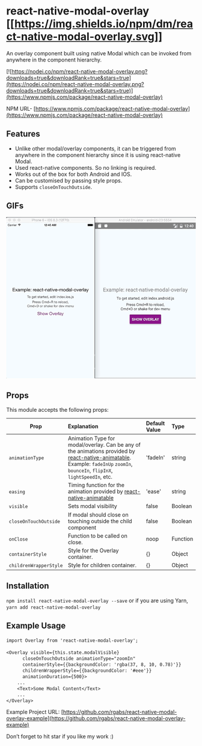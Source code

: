 # react-native-modal-overlay [[https://img.shields.io/npm/dm/react-native-modal-overlay.svg]]
An overlay component built using native Modal which can be invoked from anywhere in the component hierarchy.

[![https://nodei.co/npm/react-native-modal-overlay.png?downloads=true&downloadRank=true&stars=true](https://nodei.co/npm/react-native-modal-overlay.png?downloads=true&downloadRank=true&stars=true)](https://www.npmjs.com/package/react-native-modal-overlay)

NPM URL- [https://www.npmjs.com/package/react-native-modal-overlay](https://www.npmjs.com/package/react-native-modal-overlay)
## Features
- Unlike other modal/overlay components, it can be triggered from anywhere in the component hierarchy since it is using react-native Modal.
- Used react-native components. So no linking is required.
- Works out of the box for both Android and IOS.
- Can be customised by passing style props.
- Supports `closeOnTouchOutside`.

## GIFs

![Full GIF](./gifs/demo.gif "Full GIF")

## Props

This module accepts the following props:

| Prop   |Explanation| Default Value      |Type |
|----------|:------------------|:--------------|:--------------|
|`animationType`|Animation Type for modal/overlay. Can be any of the animations provided by [react-native-animatable](https://github.com/oblador/react-native-animatable). Example: `fadeInUp` `zoomIn`, `bounceIn`, `flipInX`, `lightSpeedIn`, etc.|'fadeIn'|string|
|`easing`|Timing function for the animation provided by [react-native-animatable](https://github.com/oblador/react-native-animatable)|'ease'|string|
|`visible`|Sets modal visibility|false|Boolean|
|`closeOnTouchOutside`|If modal should close on touching outside the child component|false|Boolean|
|`onClose`|Function to be called on close.|noop|Function|
|`containerStyle`|Style for the Overlay container.|{}|Object|
|`childrenWrapperStyle`| Style for children container.|{}|Object|


## Installation
`npm install react-native-modal-overlay --save` or if you are using Yarn, `yarn add react-native-modal-overlay`

## Example Usage
```
import Overlay from 'react-native-modal-overlay';

<Overlay visible={this.state.modalVisible}
      closeOnTouchOutside animationType="zoomIn"
      containerStyle={{backgroundColor: 'rgba(37, 8, 10, 0.78)'}}
      childrenWrapperStyle={{backgroundColor: '#eee'}}
      animationDuration={500}>
    ...
    <Text>Some Modal Content</Text>
    ...
</Overlay>

```

Example Project URL: [https://github.com/rgabs/react-native-modal-overlay-example](https://github.com/rgabs/react-native-modal-overlay-example)

Don’t forget to hit star if you like my work :)
